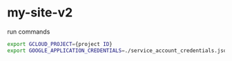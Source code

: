 # my-site-v2

run commands
```sh
export GCLOUD_PROJECT={project ID}
export GOOGLE_APPLICATION_CREDENTIALS=./service_account_credentials.json
```